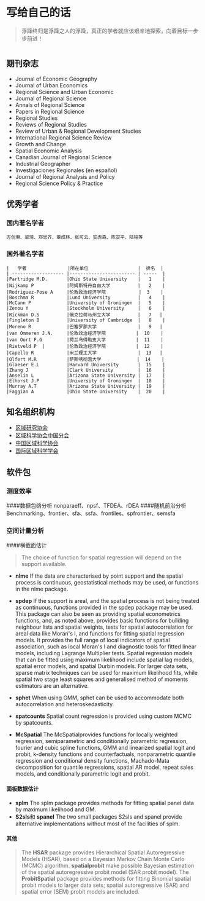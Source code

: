 # 写给自己的话
> 浮躁终归是浮躁之人的浮躁，真正的学者就应该艰辛地探索，向着目标一步步前进！

# 

## 期刊杂志

   - Journal of Economic Geography
   - Journal of Urban Economics
   - Regional Science and Urban Economic
   - Journal of Regional Science
   - Annals of Regional Science
   - Papers in Regional Science
   - Regional Studies
   - Reviews of Regional Studies
   - Review of Urban & Regional Development Studies
   - International Regional Science Review
   - Growth and Change
   - Spatial Economic Analysis
   - Canadian Journal of Regional Science
   - Industrial Geographer
   - Investigaciones Regionales (en español)
   - Journal of Regional Analysis and Policy
   - Regional Science Policy & Practice
   
## 优秀学者

### 国内著名学者
    
    方创琳、梁琦、郑思齐、覃成林、张可云、安虎森、陈安平、陆铭等

### 国外著名学者
    
   
    |   学者               |所在单位                  |  排名  |
    | ------------------- |------------------------ | -----  |
    |Partridge M.D.       |Ohio State University    |   1    |
    |Nijkamp P            |阿姆斯特丹自由大学          |   2    |
    |Rodriguez-Pose A     |伦敦政治经济学院            |  3    |
    |Boschma R            |Lund University          |   4    |
    |McCann P             |University of Groningen  |   5    |
    |Zenou Y              |Stockholm University     |   6    |
    |Rickman D.S          |俄克拉荷马州立大学          |   7   |
    |Fingleton B          |University of Cambridge  |   8    |
    |Moreno R             |巴塞罗那大学               |   9   |
    |van Ommeren J.N.     |伦敦政治经济学院           |  10    |
    |van Oort F.G         |荷兰乌得勒支大学           |  11    |
    |Rietveld P  |        |伦敦政治经济学院           |  12    |
    |Capello R            |米兰理工大学               |  13   |
    |Olfert M.R           |萨斯喀彻温大学             |  14    |
    |Glaeser E.L          |Harvard University       |  15    |
    |Zhang J              |Clark University         |  16    |
    |Anselin L            |Arizona State University |  17    |
    |Elhorst J.P          |University of Groningen  |  18    |
    |Murray A.T           |Arizona State University |  19    |
    |Faggian A            |Ohio State University    |  20    |

## 知名组织机构
 - [区域研究协会](http://www.regionalstudies.org)
 - [区域科学协会中国分会](http://www.rsachina.org/zzjg/ry/130.html)
 - [中国区域科学协会](http://www.rsac.org.cn)
 - [国际区域科学学会](http://www.regionalscience.org/)
 
## 软件包
### 测度效率
####数据包络分析
   nonparaeff、npsf、TFDEA、rDEA
####随机前沿分析
   Benchmarking、frontier、sfa、ssfa、frontiles、spfrontier、semsfa
### 空间计量分析

####横截面估计
> The choice of function for spatial regression will depend on the support available.

  -  **nlme**  If the data are characterised by point support and the spatial process is continuous, geostatistical methods may be used, or functions in the nlme package. 

  - **spdep**  If the support is areal, and the spatial process is not being treated as continuous, functions provided in the spdep package may be used. This package can also be seen as providing spatial econometrics functions, and, as noted above, provides basic functions for building neighbour lists and spatial weights, tests for spatial autocorrelation for areal data like Moran's I, and functions for fitting spatial regression models. It provides the full range of local indicators of spatial association, such as local Moran's I and diagnostic tools for fitted linear models, including Lagrange Multiplier tests. Spatial regression models that can be fitted using maximum likelihood include spatial lag models, spatial error models, and spatial Durbin models. For larger data sets, sparse matrix techniques can be used for maximum likelihood fits, while spatial two stage least squares and generalised method of moments estimators are an alternative.

  - **sphet**  When using GMM, sphet can be used to accommodate both autocorrelation and heteroskedasticity.

  - **spatcounts**  Spatial count regression is provided using custom MCMC by spatcounts.

  - **McSpatial**  The McSpatialprovides functions for locally weighted regression, semiparametric and conditionally parametric regression, fourier and cubic spline functions, GMM and linearized spatial logit and probit, k-density functions and counterfactuals, nonparametric quantile regression and conditional density functions, Machado-Mata decomposition for quantile regressions, spatial AR model, repeat sales models, and conditionally parametric logit and probit. 

#### 面板数据估计

  - **splm**  The splm package provides methods for fitting spatial panel data by maximum likelihood and GM. 
  - **S2sls**和 **spanel**   The two small packages S2sls and spanel provide alternative implementations without most of the facilities of splm.

#### 其他
> The **HSAR** package provides Hierarchical Spatial Autoregressive Models (HSAR), based on a Bayesian Markov Chain Monte Carlo (MCMC) algorithm. **spatialprobit** make possible Bayesian estimation of the spatial autoregressive probit model (SAR probit model). The **ProbitSpatial** package provides methods for fitting Binomial spatial probit models to larger data sets; spatial autoregressive (SAR) and spatial error (SEM) probit models are included.


